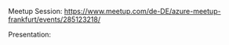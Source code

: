 Meetup Session: https://www.meetup.com/de-DE/azure-meetup-frankfurt/events/285123218/

Presentation: 
